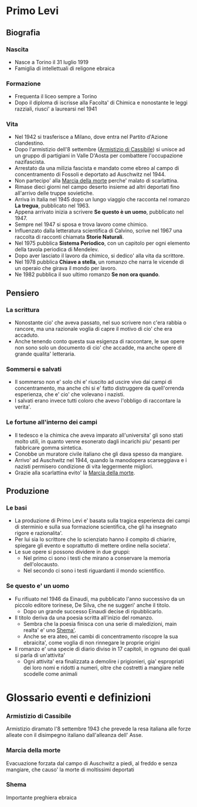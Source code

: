 # Primo Levi

## Biografia
### Nascita
- Nasce a Torino il 31 luglio 1919
- Famiglia di intellettuali di religone ebraica

### Formazione
- Frequenta il liceo sempre a Torino
- Dopo il diploma di iscrisse alla Facolta' di Chimica e nonostante le leggi razziali, riusci' a laurearsi nel 1941

### Vita
- Nel 1942 si trasferisce a Milano, dove entra nel Partito d'Azione clandestino.
- Dopo l'armistizio dell'8 settembre ([Armistizio di Cassibile](#armistizio-di-cassibile)) si unisce ad un gruppo di 
partigiani in Valle D'Aosta per combattere l'occupazione nazifascista.
- Arrestato da una milizia fascista e mandato come ebreo al campo di concentramento di Fossoli e deportato ad Auschwitz 
nel 1944.
- Non partecipo' alla [Marcia della morte](#marcia-della-morte) perche' malato di scarlattina.
- Rimase dieci giorni nel campo deserto insieme ad altri deportati fino all'arrivo delle truppe sovietiche.
- Arriva in Italia nel 1945 dopo un lungo viaggio che racconta nel romanzo **La tregua**, pubblicato nel 1963.
- Appena arrivato inizia a scrivere **Se questo è un uomo**, pubblicato nel 1947.
- Sempre nel 1947 si sposa e trova lavoro come chimico.
- Influenzato dalla letteratura scientifica di Calvino, scrive nel 1967 una raccolta di racconti chiamata **Storie Naturali**.
- Nel 1975 pubblica **Sistema Periodico**, con un capitolo per ogni elemento della tavola periodica di Mendelev.
- Dopo aver lasciato il lavoro da chimico, si dedico' alla vita da scrittore.
- Nel 1978 pubblica **Chiave a stella**, un romanzo che narra le vicende di un operaio che girava il mondo per lavoro.
- Ne 1982 pubblica il suo ultimo romanzo **Se non ora quando**.

## Pensiero
### La scrittura
- Nonostante cio' che aveva passato, nel suo scrivere non c'era rabbia o rancore, ma una razionale voglia di capre il motivo
di cio' che era accaduto.
- Anche tenendo conto questa sua esigenza di raccontare, le sue opere non sono solo un documento di cio' che accadde, ma
anche opere di grande qualita' letteraria.

### Sommersi e salvati
- Il sommerso non e' solo chi e' riuscito ad uscire vivo dai campi di concentramento, ma anche chi si e' fatto distruggere
da quell'orrenda esperienza, che e' cio' che volevano i nazisti.
- I salvati erano invece tutti coloro che avevo l'obbligo di raccontare la verita'.

### Le fortune all'interno dei campi
- Il tedesco e la chimica che aveva imparato all'universita' gli sono stati molto utili, in quanto venne esonerato dagli
incarichi piu' pesanti per fabbricare gomma sintetica.
- Conobbe un muratore civile italiano che gli dava spesso da mangiare.
- Arrivo' ad Auschwitz nel 1944, quando la manodopera scarseggiava e i nazisti permisero condizione di vita leggermente migliori.
- Grazie alla scarlattina evito' la [Marcia della morte](#marcia-della-morte).

## Produzione
### Le basi
- La produzione di Primo Levi e' basata sulla tragica esperienza dei campi di sterminio e sulla sua formazione scientifica,
che gli ha insegnato rigore e razionalita'.
- Per lui sia lo scrittore che lo scienziato hanno il compito di chiarire, spiegare gli evento e soprattutto di mettere
ordine nella societa'.
- Le sue opere si possono dividere in due gruppi:
  - Nel primo ci sono i testi che mirano a conservare la memoria dell'olocausto.
  - Nel secondo ci sono i testi riguardanti il mondo scientifico.

### Se questo e' un uomo
- Fu rifiuato nel 1946 da Einaudi, ma pubblicato l'anno successivo da un piccolo editore torinese, De Silva, che ne
suggeri' anche il titolo.
  - Dopo un grande successo Einaudi decise di ripubblicarlo.
- Il titolo deriva da una poesia scritta all'inizio del romanzo.
  - Sembra che la poesia finisca con una serie di maledizioni, main realta' e' uno [Shema'](#shema).
  - Anche se era ateo, nei cambi di concentramento riscopre la sua ebraicita', come voglia di non rinnegare le proprie origini
- Il romanzo e' una specie di diario diviso in 17 capitoli, in ognuno dei quali si parla di un'attivita'
  - Ogni attivita' era finalizzata a demolire i prigionieri, gia' espropriati dei loro nomi e ridotti a numeri, oltre che
  costretti a mangiare nelle scodelle come animali

# Glossario eventi e definizioni

### Armistizio di Cassibile
Armistizio diramato l'8 settembre 1943 che prevede la resa italiana alle forze alleate con il disimpegno italiano dall'alleanza
dell' Asse.

### Marcia della morte
Evacuazione forzata dal campo di Auschwitz a piedi, al freddo e senza mangiare, che causo' la morte di moltissimi deportati

### Shema
Importante preghiera ebraica